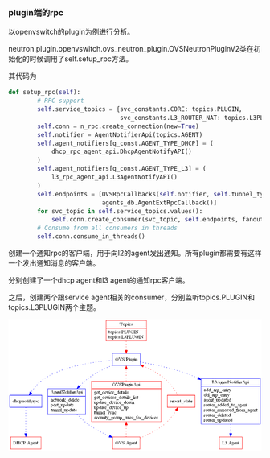 ### plugin端的rpc
以openvswitch的plugin为例进行分析。

neutron.plugin.openvswitch.ovs_neutron_plugin.OVSNeutronPluginV2类在初始化的时候调用了self.setup_rpc方法。

其代码为
```python
def setup_rpc(self):
        # RPC support
        self.service_topics = {svc_constants.CORE: topics.PLUGIN,
                               svc_constants.L3_ROUTER_NAT: topics.L3PLUGIN}
        self.conn = n_rpc.create_connection(new=True)
        self.notifier = AgentNotifierApi(topics.AGENT)
        self.agent_notifiers[q_const.AGENT_TYPE_DHCP] = (
            dhcp_rpc_agent_api.DhcpAgentNotifyAPI()
        )
        self.agent_notifiers[q_const.AGENT_TYPE_L3] = (
            l3_rpc_agent_api.L3AgentNotifyAPI()
        )
        self.endpoints = [OVSRpcCallbacks(self.notifier, self.tunnel_type),
                          agents_db.AgentExtRpcCallback()]
        for svc_topic in self.service_topics.values():
            self.conn.create_consumer(svc_topic, self.endpoints, fanout=False)
        # Consume from all consumers in threads
        self.conn.consume_in_threads()
```

创建一个通知rpc的客户端，用于向l2的agent发出通知。所有plugin都需要有这样一个发出通知消息的客户端。

分别创建了一个dhcp agent和l3 agent的通知rpc客户端。

之后，创建两个跟service agent相关的consumer，分别监听topics.PLUGIN和topics.L3PLUGIN两个主题。

![plugin端的rpc](../../_images/openvswitch_plugin_rpc.png)
